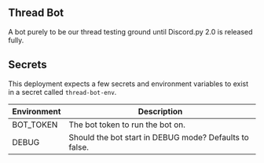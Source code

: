 ## Thread Bot
A bot purely to be our thread testing ground until Discord.py 2.0 is released fully.

## Secrets
This deployment expects a few secrets and environment variables to exist in a secret called `thread-bot-env`.


| Environment           | Description                                             |
|-----------------------|---------------------------------------------------------|
| BOT_TOKEN             | The bot token to run the bot on.                        |
| DEBUG                 | Should the bot start in DEBUG mode? Defaults to false.  |

